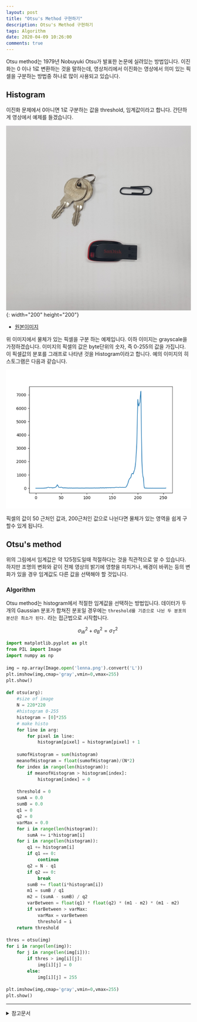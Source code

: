 ```yaml
---
layout: post
title: "Otsu's Method 구현하기"
description: Otsu's Method 구현하기
tags: Algorithm
date: 2020-04-09 10:26:00
comments: true
---
```


<!-- 무슨알고리즘인지 간략하게 -->
Otsu method는 1979년 Nobuyuki Otsu가 발표한 논문에 실려있는 방법입니다. 이진화는 0 이나 1로 변환하는 것을 말하는데, 영상처리에서 이진화는 영상에서 의미 있는 픽셀을 구분하는 방법중 하나로 많이 사용되고 있습니다.  

## Histogram

이진화 문제에서 0아니면 1로 구분하는 값을 threshold, 임계값이라고 합니다. 간단하게 영상에서 예제를 들겠습니다.  

![](https://github.com/msc9533/msc9533.github.io/raw/master/_files/otsu_test.jpg){: width="200" height="200"}  

- [원본이미지](https://github.com/msc9533/msc9533.github.io/raw/master/_files/otsu_test.jpg)

위 이미지에서 물체가 있는 픽셀을 구분 하는 예제입니다. 이하 이미지는 grayscale을 가정하겠습니다. 이미지의 픽셀의 값은 byte단위의 숫자, 즉 0-255의 값을 가집니다. 이 픽셀값의 분포를 그래프로 나타낸 것을 Histogram이라고 합니다. 예의 이미지의 히스토그램은 다음과 같습니다.  

![](https://github.com/msc9533/msc9533.github.io/raw/master/_files/_200414Figure_1.png)  

픽셀의 값이 50 근처인 값과, 200근처인 값으로 나뉜다면 물체가 있는 영역을 쉽게 구할수 있게 됩니다.  

## Otsu's method
<!-- 핵심 알고리즘 원리 -->
<!-- 수식적으로 해석 -->
위의 그림에서 임계값은 약 125정도일때 적절하다는 것을 직관적으로 알 수 있습니다. 하지만 조명의 변화와 같이 전체 영상의 밝기에 영향을 미치거나, 배경이 바뀌는 등의 변화가 있을 경우 임계값도 다른 값을 선택해야 할 것입니다.

### Algorithm

Otsu method는 histogram에서 적절한 임계값을 선택하는 방법입니다. 데이터가 두개의 Gaussian 분포가 합쳐진 분포일 경우에는 `threshold를 기준으로 나뉜 두 분포의 분산은 최소가 된다.` 라는 접근법으로 시작합니다.  

$$
\sigma^2_W + \sigma^2_B = \sigma^2_T\
$$

<!-- 직접구현 cpp? python? -->
<!-- 파생 알고리즘은 뭐가 있는지 -->
```py
import matplotlib.pyplot as plt
from PIL import Image
import numpy as np

img = np.array(Image.open('lenna.png').convert('L'))
plt.imshow(img,cmap='gray',vmin=0,vmax=255)
plt.show()

def otsu(arg):
    #size of image
    N = 220*220
    #histogram 0-255
    histogram = [0]*255
    # make histo
    for line in arg:
        for pixel in line:
            histogram[pixel] = histogram[pixel] + 1
    
    sumofHistogram = sum(histogram)
    meanofHistogram = float(sumofHistogram)/(N*2)
    for index in range(len(histogram)):
        if meanofHistogram > histogram[index]:
            histogram[index] = 0
    
    threshold = 0
    sumA = 0.0
    sumB = 0.0
    q1 = 0
    q2 = 0
    varMax = 0.0
    for i in range(len(histogram)):
        sumA += i*histogram[i]
    for i in range(len(histogram)):
        q1 += histogram[i]
        if q1 == 0:
            continue
        q2 = N - q1
        if q2 == 0:
            break
        sumB += float(i*histogram[i])
        m1 = sumB / q1
        m2 = (sumA - sumB) / q2
        varBetween = float(q1) * float(q2) * (m1 - m2) * (m1 - m2)
        if varBetween > varMax:
            varMax = varBetween
            threshold = i
    return threshold

thres = otsu(img)
for i in range(len(img)):
    for j in range(len(img[i])):
        if thres > img[i][j]:
            img[i][j] = 0
        else:
            img[i][j] = 255

plt.imshow(img,cmap='gray',vmin=0,vmax=255)
plt.show()
```
---

<details>
<summary>참고문서</summary>
<div markdown="1">

- [wikipedia-Otsu's method](https://en.wikipedia.org/wiki/Otsu%27s_method)
- ["A threshold selection method from gray-level histograms",Otsu, N. (1979).](http://webserver2.tecgraf.puc-rio.br/~mgattass/cg/trbImg/Otsu.pdf)
- [Otsu 방법을 사용해서 이미지 이진화하기 (matlab 소스코드 포함)](https://bskyvision.com/49)
- [영상 이진화(binarization, thresholding)-다크프로그래머](https://darkpgmr.tistory.com/115)
- [히스토그램 - wikipedia](https://ko.wikipedia.org/wiki/%ED%9E%88%EC%8A%A4%ED%86%A0%EA%B7%B8%EB%9E%A8)

</div>
</details>
<script id="dsq-count-scr" src="//msc9533.disqus.com/count.js" async></script>

